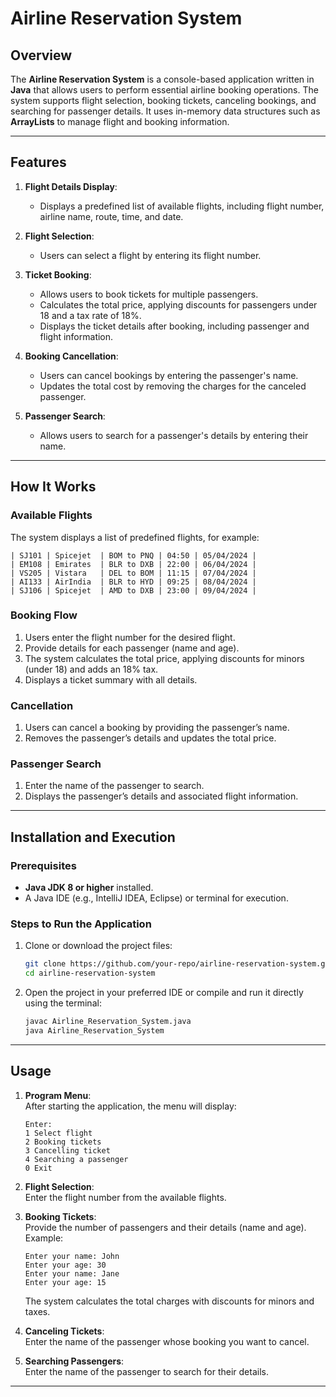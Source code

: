 

# Airline Reservation System  

## Overview  
The **Airline Reservation System** is a console-based application written in **Java** that allows users to perform essential airline booking operations. The system supports flight selection, booking tickets, canceling bookings, and searching for passenger details. It uses in-memory data structures such as **ArrayLists** to manage flight and booking information.  

---

## Features  

1. **Flight Details Display**:  
   - Displays a predefined list of available flights, including flight number, airline name, route, time, and date.  

2. **Flight Selection**:  
   - Users can select a flight by entering its flight number.  

3. **Ticket Booking**:  
   - Allows users to book tickets for multiple passengers.  
   - Calculates the total price, applying discounts for passengers under 18 and a tax rate of 18%.  
   - Displays the ticket details after booking, including passenger and flight information.  

4. **Booking Cancellation**:  
   - Users can cancel bookings by entering the passenger's name.  
   - Updates the total cost by removing the charges for the canceled passenger.  

5. **Passenger Search**:  
   - Allows users to search for a passenger's details by entering their name.  

---

## How It Works  

### Available Flights  
The system displays a list of predefined flights, for example:  
```
| SJ101 | Spicejet  | BOM to PNQ | 04:50 | 05/04/2024 |
| EM108 | Emirates  | BLR to DXB | 22:00 | 06/04/2024 |
| VS205 | Vistara   | DEL to BOM | 11:15 | 07/04/2024 |
| AI133 | AirIndia  | BLR to HYD | 09:25 | 08/04/2024 |
| SJ106 | Spicejet  | AMD to DXB | 23:00 | 09/04/2024 |
```  

### Booking Flow  
1. Users enter the flight number for the desired flight.  
2. Provide details for each passenger (name and age).  
3. The system calculates the total price, applying discounts for minors (under 18) and adds an 18% tax.  
4. Displays a ticket summary with all details.  

### Cancellation  
1. Users can cancel a booking by providing the passenger’s name.  
2. Removes the passenger’s details and updates the total price.  

### Passenger Search  
1. Enter the name of the passenger to search.  
2. Displays the passenger’s details and associated flight information.  

---

## Installation and Execution  

### Prerequisites  
- **Java JDK 8 or higher** installed.  
- A Java IDE (e.g., IntelliJ IDEA, Eclipse) or terminal for execution.  

### Steps to Run the Application  
1. Clone or download the project files:  
   ```bash  
   git clone https://github.com/your-repo/airline-reservation-system.git  
   cd airline-reservation-system  
   ```  

2. Open the project in your preferred IDE or compile and run it directly using the terminal:  
   ```bash  
   javac Airline_Reservation_System.java  
   java Airline_Reservation_System  
   ```  

---

## Usage  

1. **Program Menu**:  
   After starting the application, the menu will display:  
   ```
   Enter:
   1 Select flight
   2 Booking tickets
   3 Cancelling ticket
   4 Searching a passenger
   0 Exit
   ```  

2. **Flight Selection**:  
   Enter the flight number from the available flights.  

3. **Booking Tickets**:  
   Provide the number of passengers and their details (name and age).  
   Example:  
   ```
   Enter your name: John  
   Enter your age: 30  
   Enter your name: Jane  
   Enter your age: 15  
   ```  
   The system calculates the total charges with discounts for minors and taxes.  

4. **Canceling Tickets**:  
   Enter the name of the passenger whose booking you want to cancel.  

5. **Searching Passengers**:  
   Enter the name of the passenger to search for their details.  

---



